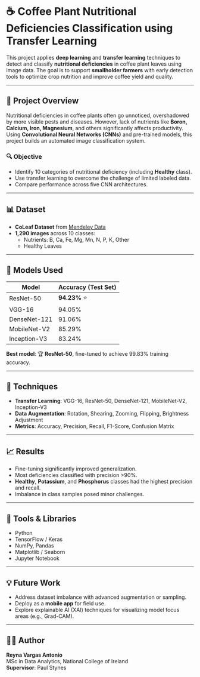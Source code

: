 # ☕ Coffee Plant Nutritional Deficiencies Classification using Transfer Learning

This project applies **deep learning** and **transfer learning** techniques to detect and classify **nutritional deficiencies** in coffee plant leaves using image data. The goal is to support **smallholder farmers** with early detection tools to optimize crop nutrition and improve coffee yield and quality.

---

## 📌 Project Overview

Nutritional deficiencies in coffee plants often go unnoticed, overshadowed by more visible pests and diseases. However, lack of nutrients like **Boron, Calcium, Iron, Magnesium**, and others significantly affects productivity. Using **Convolutional Neural Networks (CNNs)** and pre-trained models, this project builds an automated image classification system.

### 🔍 Objective

- Identify 10 categories of nutritional deficiency (including **Healthy** class).
- Use transfer learning to overcome the challenge of limited labeled data.
- Compare performance across five CNN architectures.

---

## 📊 Dataset

- **CoLeaf Dataset** from [Mendeley Data](https://data.mendeley.com/datasets/brfgw46wzb/2)
- **1,290 images** across 10 classes:
  - Nutrients: B, Ca, Fe, Mg, Mn, N, P, K, Other
  - Healthy Leaves

---

## 🧠 Models Used

| Model         | Accuracy (Test Set) |
|---------------|---------------------|
| ResNet-50     | **94.23%** ⭐        |
| VGG-16        | 94.05%              |
| DenseNet-121  | 91.06%              |
| MobileNet-V2  | 85.29%              |
| Inception-V3  | 83.24%              |

**Best model**: 🏆 **ResNet-50**, fine-tuned to achieve 99.83% training accuracy.

---

## 🧪 Techniques

- **Transfer Learning**: VGG-16, ResNet-50, DenseNet-121, MobileNet-V2, Inception-V3
- **Data Augmentation**: Rotation, Shearing, Zooming, Flipping, Brightness Adjustment
- **Metrics**: Accuracy, Precision, Recall, F1-Score, Confusion Matrix

---

## 📈 Results

- Fine-tuning significantly improved generalization.
- Most deficiencies classified with precision >90%.
- **Healthy**, **Potassium**, and **Phosphorus** classes had the highest precision and recall.
- Imbalance in class samples posed minor challenges.

---

## 🔧 Tools & Libraries

- Python
- TensorFlow / Keras
- NumPy, Pandas
- Matplotlib / Seaborn
- Jupyter Notebook

---

## 💡 Future Work

- Address dataset imbalance with advanced augmentation or sampling.
- Deploy as a **mobile app** for field use.
- Explore explainable AI (XAI) techniques for visualizing model focus areas (e.g., Grad-CAM).

---

## 🧑‍💻 Author

**Reyna Vargas Antonio**  
MSc in Data Analytics, National College of Ireland  
**Supervisor**: Paul Stynes
